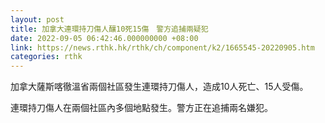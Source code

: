 ```yaml
---
layout: post
title: 加拿大連環持刀傷人釀10死15傷　警方追捕兩疑犯
date: 2022-09-05 06:42:46.000000000 +08:00
link: https://news.rthk.hk/rthk/ch/component/k2/1665545-20220905.htm
categories: rthk
---
```


加拿大薩斯喀徹溫省兩個社區發生連環持刀傷人，造成10人死亡、15人受傷。

連環持刀傷人在兩個社區內多個地點發生。警方正在追捕兩名嫌犯。
